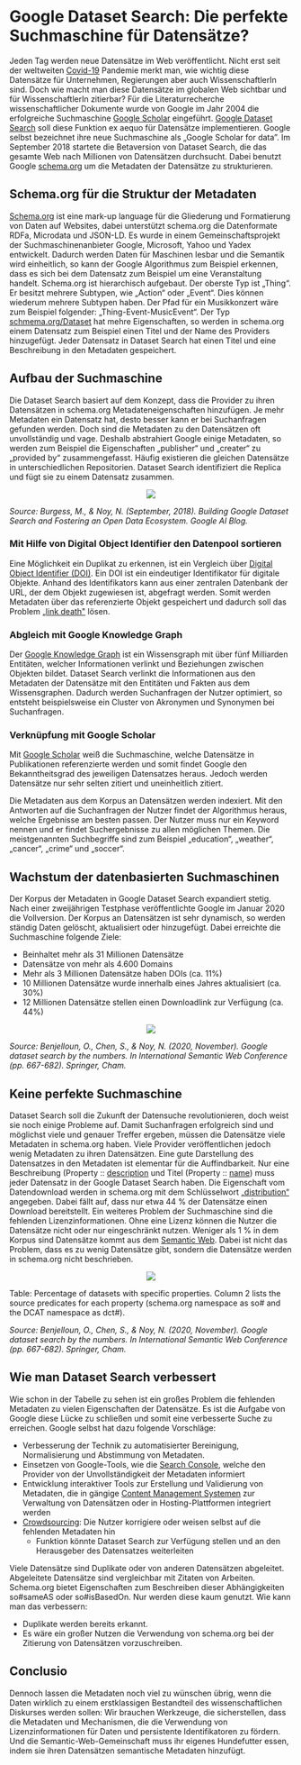 # Google Dataset Search: Die perfekte Suchmaschine für Datensätze?
Jeden Tag werden neue Datensätze im Web veröffentlicht. Nicht erst seit der weltweiten [Covid-19](https://en.wikipedia.org/wiki/COVID-19) Pandemie merkt man, wie wichtig diese Datensätze für Unternehmen, Regierungen aber auch WissenschaftlerIn sind. Doch wie macht man diese Datensätze im globalen Web sichtbar und für WissenschaftlerIn zitierbar? Für die Literaturrecherche wissenschaftlicher Dokumente wurde von Google im Jahr 2004 die erfolgreiche Suchmaschine [Google Scholar](https://scholar.google.com/intl/de/scholar/about.html) eingeführt. [Google Dataset Search](https://datasetsearch.research.google.com/) soll diese Funktion ex aequo für Datensätze implementieren. Google selbst bezeichnet ihre neue Suchmaschine als „Google Scholar for data”. Im September 2018 startete die Betaversion von Dataset Search, die das gesamte Web nach Millionen von Datensätzen durchsucht. Dabei benutzt Google [schema.org](https://schema.org/) um die Metadaten der Datensätze zu strukturieren.

## Schema.org für die Struktur der Metadaten
[Schema.org](https://schema.org/) ist eine mark-up language für die Gliederung und Formatierung von Daten auf Websites, dabei unterstützt schema.org die Datenformate RDFa, Microdata und JSON-LD. Es wurde in einem Gemeinschaftsprojekt der Suchmaschinenanbieter Google, Microsoft, Yahoo und Yadex entwickelt. Dadurch werden Daten für Maschinen lesbar und die Semantik wird einheitlich, so kann der Google Algorithmus zum Beispiel erkennen, dass es sich bei dem Datensatz zum Beispiel um eine Veranstaltung handelt. Schema.org ist hierarchisch aufgebaut. Der oberste Typ ist „Thing“. Er besitzt mehrere Subtypen, wie „Action“ oder „Event“. Dies können wiederum mehrere Subtypen haben. Der Pfad für ein Musikkonzert wäre zum Beispiel folgender: „Thing-Event-MusicEvent“. Der Typ [schmema.org/Dataset](https://schema.org/Dataset) hat mehre Eigenschaften, so werden in schema.org einem Datensatz zum Beispiel einen Titel und der Name des Providers hinzugefügt. Jeder Datensatz in Dataset Search hat einen Titel und eine Beschreibung in den Metadaten gespeichert.

## Aufbau der Suchmaschine

Die Dataset Search basiert auf dem Konzept, dass die Provider zu ihren Datensätzen in schema.org Metadateneigenschaften hinzufügen. Je mehr Metadaten ein Datensatz hat, desto besser kann er bei Suchanfragen gefunden werden. Doch sind die Metadaten zu den Datensätzen oft unvollständig und vage. Deshalb abstrahiert Google einige Metadaten, so werden zum Beispiel die Eigenschaften „publisher“ und „creater“ zu „provided by“ zusammengefasst. Häufig existieren die gleichen Datensätze in unterschiedlichen Repositorien. Dataset Search identifiziert die Replica und fügt sie zu einem Datensatz zusammen. 

<p align = "center"> 
    <img src = image1.png>
</p>

*Source: Burgess, M., & Noy, N. (September, 2018). Building Google Dataset Search and Fostering an Open Data Ecosystem. Google AI Blog.*

### Mit Hilfe von Digital Object Identifier den Datenpool sortieren
Eine Möglichkeit ein Duplikat zu erkennen, ist ein Vergleich über [Digital Object Identifier (DOI)](https://en.wikipedia.org/wiki/Digital_object_identifier). Ein DOI ist ein eindeutiger Identifikator für digitale Objekte. Anhand des Identifikators kann aus einer zentralen Datenbank der URL, der dem Objekt zugewiesen ist, abgefragt werden. Somit werden Metadaten über das referenzierte Objekt gespeichert und dadurch soll das Problem [„link death"](https://en.wikipedia.org/wiki/Link_rot) lösen. 

### Abgleich mit Google Knowledge Graph 
Der [Google Knowledge Graph](https://blog.google/products/search/introducing-knowledge-graph-things-not/) ist ein Wissensgraph mit über fünf Milliarden Entitäten, welcher Informationen verlinkt und Beziehungen zwischen Objekten bildet. Dataset Search verlinkt die Informationen aus den Metadaten der Datensätze mit den Entitäten und Fakten aus dem Wissensgraphen. Dadurch werden Suchanfragen der Nutzer optimiert, so entsteht beispielsweise ein Cluster von Akronymen und Synonymen bei Suchanfragen.

### Verknüpfung mit Google Scholar
Mit [Google Scholar](https://en.wikipedia.org/wiki/Google_Scholar) weiß die Suchmaschine, welche Datensätze in Publikationen referenzierte werden und somit findet Google den Bekanntheitsgrad des jeweiligen Datensatzes heraus. Jedoch werden Datensätze nur sehr selten zitiert und uneinheitlich zitiert. 


Die Metadaten aus dem Korpus an Datensätzen werden indexiert. Mit den Antworten auf die Suchanfragen der Nutzer findet der Algorithmus heraus, welche Ergebnisse am besten passen. Der Nutzer muss nur ein Keyword nennen und er findet Suchergebnisse zu allen möglichen Themen. Die meistgenannten Suchbegriffe sind zum Beispiel „education“, „weather“, „cancer“, „crime“ und „soccer“.

## Wachstum der datenbasierten Suchmaschinen 
Der Korpus der Metadaten in Google Dataset Search expandiert stetig. Nach einer zweijährigen Testphase veröffentlichte Google im Januar 2020 die Vollversion. Der Korpus an Datensätzen ist sehr dynamisch, so werden ständig Daten gelöscht, aktualisiert oder hinzugefügt. Dabei erreichte die Suchmaschine folgende Ziele:
+ Beinhaltet mehr als 31 Millionen Datensätze
+ Datensätze von mehr als 4.600 Domains
+ Mehr als 3 Millionen Datensätze haben DOIs (ca. 11%)
+ 10 Millionen Datensätze wurde innerhalb eines Jahres aktualisiert (ca. 30%)
+ 12 Millionen Datensätze stellen einen Downloadlink zur Verfügung (ca. 44%)

<p align = "center"> 
    <img src = image2.png>
</p>

*Source: Benjelloun, O., Chen, S., & Noy, N. (2020, November). Google dataset search by the numbers. In International Semantic Web Conference (pp. 667-682). Springer, Cham.*

## Keine perfekte Suchmaschine
Dataset Search soll die Zukunft der Datensuche revolutionieren, doch weist sie noch einige Probleme auf. Damit Suchanfragen erfolgreich sind und möglichst viele und genauer Treffer ergeben, müssen die Datensätze viele Metadaten in schema.org haben. Viele Provider veröffentlichen jedoch wenig Metadaten zu ihren Datensätzen. Eine gute Darstellung des Datensatzes in den Metadaten ist elementar für die Auffindbarkeit. Nur eine Beschreibung (Property :: [description](https://schema.org/description) und Titel (Property :: [name](https://schema.org/name)) muss jeder Datensatz in der Google Dataset Search haben. Die Eigenschaft vom Datendownload werden in schema.org mit dem Schlüsselwort [„distribution“](https://schema.org/distribution) angegeben. Dabei fällt auf, dass nur etwa 44 % der Datensätze einen Download bereitstellt. Ein weiteres Problem der Suchmaschine sind die fehlenden Lizenzinformationen. Ohne eine Lizenz können die Nutzer die Datensätze nicht oder nur eingeschränkt nutzen. Weniger als 1 % in dem Korpus sind Datensätze kommt aus dem [Semantic Web](https://en.wikipedia.org/wiki/Semantic_Web). Dabei ist nicht das Problem, dass es zu wenig Datensätze gibt, sondern die Datensätze werden in schema.org nicht beschrieben.

<p align = "center"> 
    <img src = image3.png>
</p>
Table: Percentage of datasets with specific properties. Column 2 lists the source predicates for each property (schema.org namespace as so# and the DCAT namespace as dct#).


*Source: Benjelloun, O., Chen, S., & Noy, N. (2020, November). Google dataset search by the numbers. In International Semantic Web Conference (pp. 667-682). Springer, Cham.*


## Wie man Dataset Search verbessert
Wie schon in der Tabelle zu sehen ist ein großes Problem die fehlenden Metadaten zu vielen Eigenschaften der Datensätze. Es ist die Aufgabe von Google diese Lücke zu schließen und somit eine verbesserte Suche zu erreichen. Google selbst hat dazu folgende Vorschläge: 

- Verbesserung der Technik zu automatisierter Bereinigung, Normalisierung und Abstimmung von Metadaten.
- Einsetzen von Google-Tools, wie die [Search Console](https://search.google.com/search-console/about), welche den Provider von der Unvollständigkeit der Metadaten informiert
- Entwicklung interaktiver Tools zur Erstellung und Validierung von Metadaten, die in gängige [Content Management Systemen](https://en.wikipedia.org/wiki/Content_management_system) zur Verwaltung von Datensätzen oder in Hosting-Plattformen      integriert werden
- [Crowdsourcing](https://en.wikipedia.org/wiki/Crowdsourcing): Die Nutzer korrigiere oder weisen selbst auf die fehlenden Metadaten hin
  -  Funktion könnte Dataset Search zur Verfügung stellen und an den Herausgeber des Datensatzes weiterleiten

Viele Datensätze sind Duplikate oder von anderen Datensätzen abgeleitet. Abgeleitete Datensätze sind vergleichbar mit Zitaten von Arbeiten. Schema.org bietet Eigenschaften zum Beschreiben dieser Abhängigkeiten so#sameAS oder so#isBasedOn. Nur werden diese kaum genutzt. Wie kann man das verbessern: 

-	Duplikate werden bereits erkannt.
-	Es wäre ein großer Nutzen die Verwendung von schema.org bei der Zitierung von Datensätzen vorzuschreiben.

## Conclusio
Dennoch lassen die Metadaten noch viel zu wünschen übrig, wenn die Daten wirklich zu einem erstklassigen Bestandteil des wissenschaftlichen Diskurses werden sollen: Wir brauchen Werkzeuge, die sicherstellen, dass die Metadaten und Mechanismen, die die Verwendung von Lizenzinformationen für Daten und persistente Identifikatoren zu fördern. Und die Semantic-Web-Gemeinschaft muss ihr eigenes Hundefutter essen, indem sie ihren Datensätzen semantische Metadaten hinzufügt.


